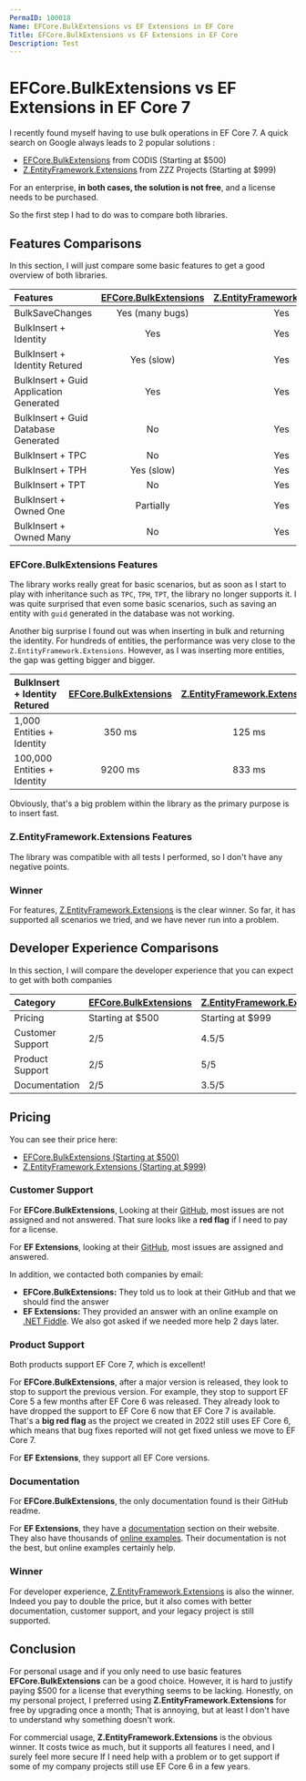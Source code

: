 ```yaml
---
PermaID: 100018
Name: EFCore.BulkExtensions vs EF Extensions in EF Core
Title: EFCore.BulkExtensions vs EF Extensions in EF Core
Description: Test
---
```


# EFCore.BulkExtensions vs EF Extensions in EF Core 7

I recently found myself having to use bulk operations in EF Core 7. A quick search on Google always leads to 2 popular solutions :

- [EFCore.BulkExtensions](https://www.codis.tech/efcorebulk/) from CODIS (Starting at $500)
- [Z.EntityFramework.Extensions](https://entityframework-extensions.net/) from ZZZ Projects (Starting at $999)

For an enterprise, **in both cases, the solution is not free**, and a license needs to be purchased.

So the first step I had to do was to compare both libraries.

## Features Comparisons

In this section, I will just compare some basic features to get a good overview of both libraries.

| Features | [EFCore.BulkExtensions](https://www.codis.tech/efcorebulk/) | [Z.EntityFramework.Extensions](https://entityframework-extensions.net/) | 
|:---|:---:|:---:|
|  BulkSaveChanges | Yes (many bugs) | Yes | 
|  BulkInsert + Identity | Yes | Yes |  
|  BulkInsert + Identity Retured | Yes (slow) | Yes |  
|  BulkInsert + Guid Application Generated | Yes | Yes |  
|  BulkInsert + Guid Database Generated | No | Yes |  
|  BulkInsert + TPC | No | Yes |  
|  BulkInsert + TPH | Yes (slow) | Yes |  
|  BulkInsert + TPT | No | Yes |  
|  BulkInsert + Owned One | Partially | Yes | 
|  BulkInsert + Owned Many | No | Yes |

### EFCore.BulkExtensions Features

The library works really great for basic scenarios, but as soon as I start to play with inheritance such as `TPC`, `TPH`, `TPT`, the library no longer supports it. I was quite surprised that even some basic scenarios, such as saving an entity with `guid` generated in the database was not working.

Another big surprise I found out was when inserting in bulk and returning the identity. For hundreds of entities, the performance was very close to the `Z.EntityFramework.Extensions`. However, as I was inserting more entities, the gap was getting bigger and bigger.

| BulkInsert + Identity Retured | [EFCore.BulkExtensions](https://www.codis.tech/efcorebulk/) | [Z.EntityFramework.Extensions](https://entityframework-extensions.net/) | 
|:---|:---:|:---:|
|  1,000 Entities + Identity | 350 ms | 125 ms | 
|  100,000 Entities + Identity | 9200 ms | 833 ms | 

Obviously, that's a big problem within the library as the primary purpose is to insert fast.

### Z.EntityFramework.Extensions Features

 The library was compatible with all tests I performed, so I don't have any negative points.

### Winner

For features, [Z.EntityFramework.Extensions](https://entityframework-extensions.net/) is the clear winner. So far, it has supported all scenarios we tried, and we have never run into a problem.

## Developer Experience Comparisons

In this section, I will compare the developer experience that you can expect to get with both companies

| Category | [EFCore.BulkExtensions](https://www.codis.tech/efcorebulk/) | [Z.EntityFramework.Extensions](https://entityframework-extensions.net/) | 
|:---|:---|:---|
|  Pricing | Starting at $500 | Starting at $999 | 
|  Customer Support | 2/5 | 4.5/5 |
|  Product Support | 2/5 | 5/5 | 
|  Documentation | 2/5 | 3.5/5 | 

## Pricing

You can see their price here:

- [EFCore.BulkExtensions (Starting at $500)](https://www.codis.tech/efcorebulk/)
- [Z.EntityFramework.Extensions (Starting at $999)](https://entityframework-extensions.net/pricing)

### Customer Support

For **EFCore.BulkExtensions**, Looking at their [GitHub](https://github.com/borisdj/EFCore.BulkExtensions/issues), most issues are not assigned and not answered. That sure looks like a **red flag** if I need to pay for a license.

For **EF Extensions**, looking at their [GitHub](https://github.com/zzzprojects/EntityFramework-Extensions/issues), most issues are assigned and answered.

In addition, we contacted both companies by email:

- **EFCore.BulkExtensions:** They told us to look at their GitHub and that we should find the answer
- **EF Extensions:** They provided an answer with an online example on [.NET Fiddle](https://dotnetfiddle.net/). We also got asked if we needed more help 2 days later.

### Product Support

Both products support EF Core 7, which is excellent!

For **EFCore.BulkExtensions**, after a major version is released, they look to stop to support the previous version. For example, they stop to support EF Core 5 a few months after EF Core 6 was released. They already look to have dropped the support to EF Core 6 now that EF Core 7 is available. That's a **big red flag** as the project we created in 2022 still uses EF Core 6, which means that bug fixes reported will not get fixed unless we move to EF Core 7.

For **EF Extensions**, they support all EF Core versions.

### Documentation

For **EFCore.BulkExtensions**, the only documentation found is their GitHub readme.

For **EF Extensions**, they have a [documentation](https://entityframework-extensions.net/bulk-insert) section on their website. They also have thousands of [online examples](https://entityframework-extensions.net/online-examples). Their documentation is not the best, but online examples certainly help.

### Winner

For developer experience, [Z.EntityFramework.Extensions](https://entityframework-extensions.net/) is also the winner. Indeed you pay to double the price, but it also comes with better documentation, customer support, and your legacy project is still supported.

## Conclusion

For personal usage and if you only need to use basic features **EFCore.BulkExtensions** can be a good choice. However, it is hard to justify paying $500 for a license that everything seems to be lacking. Honestly, on my personal project, I preferred using **Z.EntityFramework.Extensions** for free by upgrading once a month; That is annoying, but at least I don't have to understand why something doesn't work.

For commercial usage, **Z.EntityFramework.Extensions** is the obvious winner. It costs twice as much, but it supports all features I need, and I surely feel more secure If I need help with a problem or to get support if some of my company projects still use EF Core 6 in a few years.
